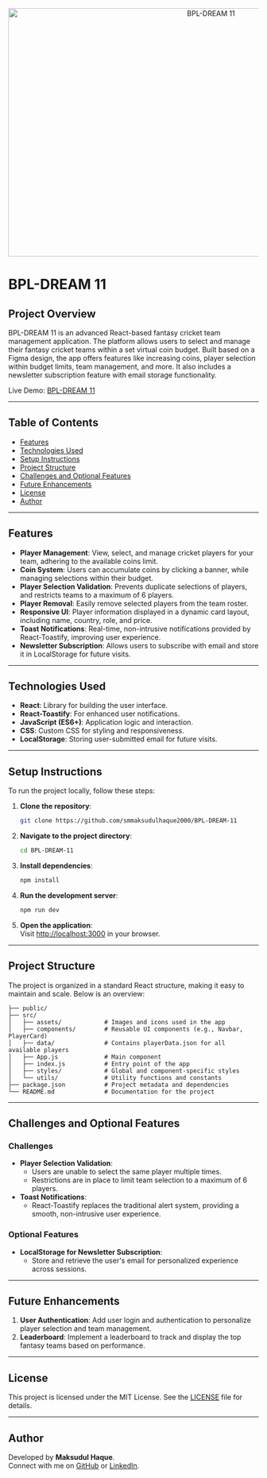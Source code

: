 <div align="center">
  <img src="https://i.ibb.co.com/qtxBG59/Screenshot-9.png" height="500" width="800" alt="BPL-DREAM 11"/>
</div>

# BPL-DREAM 11

## Project Overview

BPL-DREAM 11 is an advanced React-based fantasy cricket team management application. The platform allows users to select and manage their fantasy cricket teams within a set virtual coin budget. Built based on a Figma design, the app offers features like increasing coins, player selection within budget limits, team management, and more. It also includes a newsletter subscription feature with email storage functionality.

Live Demo: [BPL-DREAM 11](https://inspiring-tartufo-ddb990.netlify.app/)

---

## Table of Contents

- [Features](#features)
- [Technologies Used](#technologies-used)
- [Setup Instructions](#setup-instructions)
- [Project Structure](#project-structure)
- [Challenges and Optional Features](#challenges-and-optional-features)
- [Future Enhancements](#future-enhancements)
- [License](#license)
- [Author](#author)

---

## Features

- **Player Management**: View, select, and manage cricket players for your team, adhering to the available coins limit.
- **Coin System**: Users can accumulate coins by clicking a banner, while managing selections within their budget.
- **Player Selection Validation**: Prevents duplicate selections of players, and restricts teams to a maximum of 6 players.
- **Player Removal**: Easily remove selected players from the team roster.
- **Responsive UI**: Player information displayed in a dynamic card layout, including name, country, role, and price.
- **Toast Notifications**: Real-time, non-intrusive notifications provided by React-Toastify, improving user experience.
- **Newsletter Subscription**: Allows users to subscribe with email and store it in LocalStorage for future visits.

---

## Technologies Used

- **React**: Library for building the user interface.
- **React-Toastify**: For enhanced user notifications.
- **JavaScript (ES6+)**: Application logic and interaction.
- **CSS**: Custom CSS for styling and responsiveness.
- **LocalStorage**: Storing user-submitted email for future visits.

---

## Setup Instructions

To run the project locally, follow these steps:

1. **Clone the repository**:

   ```bash
   git clone https://github.com/smmaksudulhaque2000/BPL-DREAM-11
   ```

2. **Navigate to the project directory**:

   ```bash
   cd BPL-DREAM-11
   ```

3. **Install dependencies**:

   ```bash
   npm install
   ```

4. **Run the development server**:

   ```bash
   npm run dev
   ```

5. **Open the application**:  
   Visit [http://localhost:3000](http://localhost:3000) in your browser.

---

## Project Structure

The project is organized in a standard React structure, making it easy to maintain and scale. Below is an overview:

```
├── public/
├── src/
│   ├── assets/            # Images and icons used in the app
│   ├── components/        # Reusable UI components (e.g., Navbar, PlayerCard)
│   ├── data/              # Contains playerData.json for all available players
│   ├── App.js             # Main component
│   ├── index.js           # Entry point of the app
│   ├── styles/            # Global and component-specific styles
│   └── utils/             # Utility functions and constants
├── package.json           # Project metadata and dependencies
└── README.md              # Documentation for the project
```

---

## Challenges and Optional Features

### Challenges

- **Player Selection Validation**:
  - Users are unable to select the same player multiple times.
  - Restrictions are in place to limit team selection to a maximum of 6 players.
- **Toast Notifications**:
  - React-Toastify replaces the traditional alert system, providing a smooth, non-intrusive user experience.

### Optional Features

- **LocalStorage for Newsletter Subscription**:
  - Store and retrieve the user's email for personalized experience across sessions.

---

## Future Enhancements

1. **User Authentication**: Add user login and authentication to personalize player selection and team management.
2. **Leaderboard**: Implement a leaderboard to track and display the top fantasy teams based on performance.

---

## License

This project is licensed under the MIT License. See the [LICENSE](LICENSE) file for details.

---

## Author

Developed by **Maksudul Haque**.  
Connect with me on [GitHub](https://github.com/smmaksudulhaque2000) or [LinkedIn](https://www.linkedin.com/in/maksudulhaque2000/).
